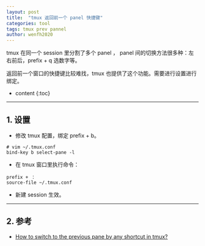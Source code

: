 ```yaml
---
layout: post
title:  "tmux 返回前一个 panel 快捷键"
categories: tool
tags: tmux prev pannel
author: wenfh2020
---
```


tmux 在同一个 session 里分割了多个 panel ， panel 间的切换方法很多种：左右前后，prefix + q 选数字等。

返回前一个窗口的快捷键比较难找，tmux 也提供了这个功能。需要进行设置进行绑定。



* content
{:toc}

---

## 1. 设置

* 修改 tmux 配置，绑定 prefix + b。

```shell
# vim ~/.tmux.conf
bind-key b select-pane -l
```

* 在 tmux 窗口里执行命令：

```shell
prefix + ：
source-file ~/.tmux.conf
```

* 新建 session 生效。

---

## 2. 参考

* [How to switch to the previous pane by any shortcut in tmux?](https://stackoverflow.com/questions/31980036/how-to-switch-to-the-previous-pane-by-any-shortcut-in-tmux)
